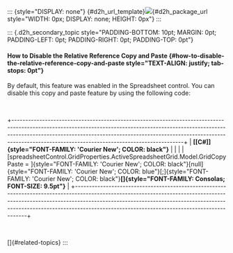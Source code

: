 ::: {style="DISPLAY: none"}
[](ms-xhelp:///?Id=d2h_url_template){#d2h_url_template}![](!package_url!){#d2h_package_url style="WIDTH: 0px; DISPLAY: none; HEIGHT: 0px"}
:::

::: {.d2h_secondary_topic style="PADDING-BOTTOM: 10pt; MARGIN: 0pt; PADDING-LEFT: 0pt; PADDING-RIGHT: 0pt; PADDING-TOP: 0pt"}
#### How to Disable the Relative Reference Copy and Paste {#how-to-disable-the-relative-reference-copy-and-paste style="TEXT-ALIGN: justify; tab-stops: 0pt"}

By default, this feature was enabled in the Spreadsheet control. You can disable this copy and paste feature by using the following code:

 

+-------------------------------------------------------------------------------------------------------------------------------------------------------------------------------------------------------------------------------------------------------------------------------------------------------+
| **[\[C#\]]{style="FONT-FAMILY: 'Courier New'; COLOR: black"}**                                                                                                                                                                                                                                        |
|                                                                                                                                                                                                                                                                                                       |
| [spreadsheetControl.GridProperties.ActiveSpreadsheetGrid.Model.GridCopyPaste = ]{style="FONT-FAMILY: 'Courier New'; COLOR: black"}[null]{style="FONT-FAMILY: 'Courier New'; COLOR: blue"}[;]{style="FONT-FAMILY: 'Courier New'; COLOR: black"}**[]{style="FONT-FAMILY: Consolas; FONT-SIZE: 9.5pt"}** |
+-------------------------------------------------------------------------------------------------------------------------------------------------------------------------------------------------------------------------------------------------------------------------------------------------------+

 

[]{#related-topics}
:::
